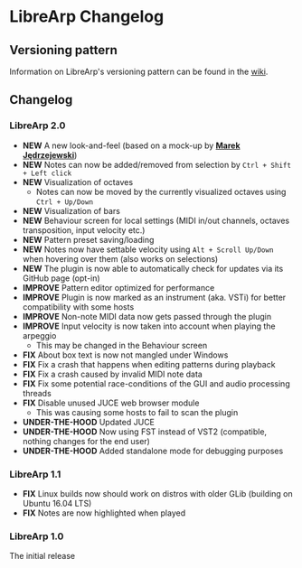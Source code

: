 # LibreArp Changelog

## Versioning pattern

Information on LibreArp's versioning pattern can be found
in the [wiki](https://gitlab.com/LibreArp/LibreArp/wikis/versioning-pattern).

## Changelog

### LibreArp 2.0

* **NEW** A new look-and-feel (based on a mock-up by [**Marek Jędrzejewski**](https://github.com/marekjedrzejewski))
* **NEW** Notes can now be added/removed from selection by `Ctrl + Shift + Left click`
* **NEW** Visualization of octaves
    * Notes can now be moved by the currently visualized octaves using `Ctrl + Up/Down`
* **NEW** Visualization of bars
* **NEW** Behaviour screen for local settings (MIDI in/out channels, octaves transposition, input velocity etc.)
* **NEW** Pattern preset saving/loading
* **NEW** Notes now have settable velocity using `Alt + Scroll Up/Down` when hovering over them (also works on selections)
* **NEW** The plugin is now able to automatically check for updates via its GitHub page (opt-in)
* **IMPROVE** Pattern editor optimized for performance
* **IMPROVE** Plugin is now marked as an instrument (aka. VSTi) for better compatibility with some hosts
* **IMPROVE** Non-note MIDI data now gets passed through the plugin
* **IMPROVE** Input velocity is now taken into account when playing the arpeggio
    * This may be changed in the Behaviour screen
* **FIX** About box text is now not mangled under Windows
* **FIX** Fix a crash that happens when editing patterns during playback
* **FIX** Fix a crash caused by invalid MIDI note data
* **FIX** Fix some potential race-conditions of the GUI and audio processing threads
* **FIX** Disable unused JUCE web browser module
    * This was causing some hosts to fail to scan the plugin
* **UNDER-THE-HOOD** Updated JUCE
* **UNDER-THE-HOOD** Now using FST instead of VST2 (compatible, nothing changes for the end user)
* **UNDER-THE-HOOD** Added standalone mode for debugging purposes


### LibreArp 1.1

* **FIX** Linux builds now should work on distros with older GLib (building on Ubuntu 16.04 LTS)
* **FIX** Notes are now highlighted when played


### LibreArp 1.0

The initial release
